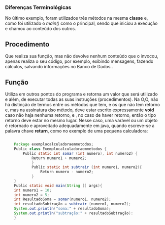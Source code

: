 ### Diferenças Terminológicas
No último exemplo, foram utilizados três métodos na mesma **classe** e, como foi utilizado o *main()* como o principal, sendo que iniciou a execução e chamou ao conteúdo dos outros.

## Procedimento 
Que realiza  sua função, mas não devolve nenhum conteúdo que o invocou, apenas realiza o seu código, por exemplo, exibindo mensagens, fazendo cálculos, salvando informações no Banco de Dados..

## Função
Utiliza em outros pontos do programa e retorna um valor que será utilizado e além, de executar todas as suas instruções (procedimentos).
Na O,O, não há distinção de termos entre os métodos que tem, e os que não tem retorno e, mas na assinatura dso método, deve estar escrito expressamente **void** caso não haja nenhuma retorno, e , no caso de haver retorno, então o tipo retorno deve estar no mesmo lugar.
Nesse caso, uma varável ou um objeto é retornado e aproveitado adequadamente em java, quando escreve-se a palavra chave **return**, como no exemplo de uma pequena calculadora:
```java

    Package exemplocalculadoraemmetodos;
    Public class Exemplocalculadoraemmetodos {
	    Public static int somar (int numero), int numero2) {
		    Return numero1 + numero2;
		    }
		    Public static int subtrair (int numero1, numero2){
			    Return numero - numero2;
			}
	}
	Public static void main(String [] args){
	int numero1 = 10;
	int numero2 = 5;
	int ResultadoSoma = somar(numero1, numero2);
	int resultadoSubtração = subtrair (numero1, numero2);
	System.out.println("soma:" + resultadoSoma);
	System.out.println("subtração:" + resultadoSubtração):
	}

